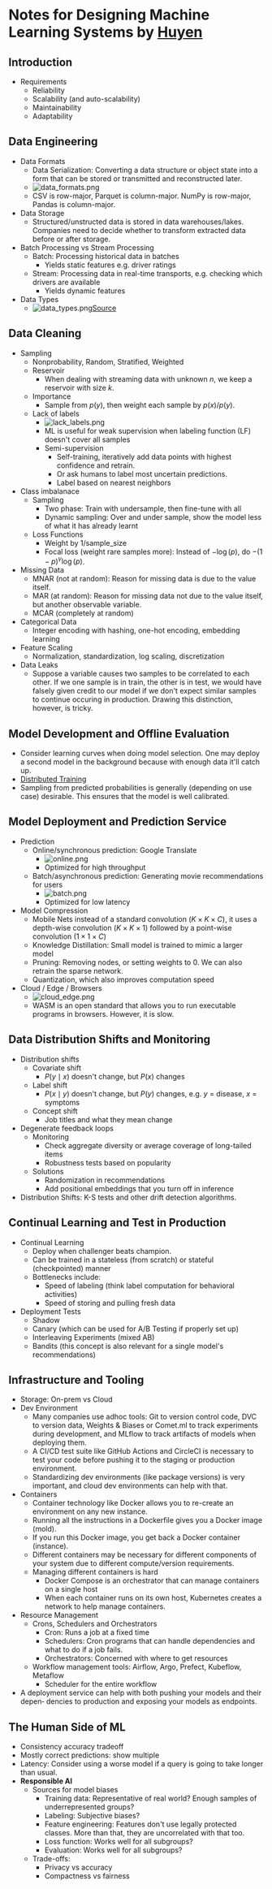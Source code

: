 # Notes for Designing Machine Learning Systems by [Huyen](https://www.amazon.com/Designing-Machine-Learning-Systems-Production-Ready/dp/1098107969)

## Introduction
- Requirements
  - Reliability
  - Scalability (and auto-scalability)
  - Maintainability
  - Adaptability

## Data Engineering
- Data Formats
  - Data Serialization: Converting a data structure or object state into a form that can be stored or transmitted and reconstructed later.
  - ![data_formats.png](data_formats.png)
  - CSV is row-major, Parquet is column-major. NumPy is row-major, Pandas is column-major. 
- Data Storage
  - Structured/unstructed data is stored in data warehouses/lakes. Companies need to decide whether to transform extracted data before or after storage. 
- Batch Processing vs Stream Processing
  - Batch: Processing historical data in batches
    - Yields static features e.g. driver ratings
  - Stream: Processing data in real-time transports, e.g. checking which drivers are available
    - Yields dynamic features
- Data Types
  - ![data_types.png](data_types.png)[Source](https://bytebytego.com/courses/machine-learning-system-design-interview/introduction-and-overview)

## Data Cleaning
- Sampling
  - Nonprobability, Random, Stratified, Weighted
  - Reservoir
    - When dealing with streaming data with unknown $n$, we keep a reservoir with size $k$.
  - Importance
    - Sample from $p(y)$, then weight each sample by $p(x)/p(y)$.
  - Lack of labels
    - ![lack_labels.png](lack_labels.png)
    - ML is useful for weak supervision when labeling function (LF) doesn't cover all samples
    - Semi-supervision
      - Self-training, iteratively add data points with highest confidence and retrain.
      - Or ask humans to label most uncertain predictions.
      - Label based on nearest neighbors
- Class imbalanace
  - Sampling
    - Two phase: Train with undersample, then fine-tune with all
    - Dynamic sampling: Over and under sample, show the model less of what it has already learnt
  - Loss Functions
    - Weight by 1/sample_size
    - Focal loss (weight rare samples more): Instead of $-\log(p)$, do $-(1-p)^\gamma \log(p)$. 
- Missing Data
  - MNAR (not at random): Reason for missing data is due to the value itself.
  - MAR (at random): Reason for missing data not due to the value itself, but another observable variable.
  - MCAR (completely at random)
- Categorical Data
  - Integer encoding with hashing, one-hot encoding, embedding learning
- Feature Scaling
  - Normalization, standardization, log scaling, discretization
- Data Leaks
  - Suppose a variable causes two samples to be correlated to each other. If we one sample is in train, the other is in test, we would have falsely given credit to our model if we don't expect similar samples to continue occuring in production. Drawing this distinction, however, is tricky.

## Model Development and Offline Evaluation
- Consider learning curves when doing model selection. One may deploy a second model in the background because with enough data it'll catch up. 
- [Distributed Training](../../dl/23_compuational_performance/notes.md)
- Sampling from predicted probabilities is generally (depending on use case) desirable. This ensures that the model is well calibrated. 

## Model Deployment and Prediction Service
- Prediction
  - Online/synchronous prediction: Google Translate
    - ![online.png](online.png)
    - Optimized for high throughput
  - Batch/asynchronous prediction: Generating movie recommendations for users
    - ![batch.png](batch.png)
    - Optimized for low latency
- Model Compression
  - Mobile Nets instead of a standard convolution $(K \times K \times C)$, it uses a depth-wise convolution $(K \times K \times 1)$ followed by a point-wise convolution $(1 \times 1 \times C)$
  - Knowledge Distillation: Small model is trained to mimic a larger model
  - Pruning: Removing nodes, or setting weights to 0. We can also retrain the sparse network.
  - Quantization, which also improves computation speed
- Cloud / Edge / Browsers
  - ![cloud_edge.png](cloud_edge.png)
  - WASM is an open standard that allows you to run executable programs in browsers. However, it is slow.

## Data Distribution Shifts and Monitoring
- Distribution shifts
  - Covariate shift
    - $P(y\mid x)$ doesn't change, but $P(x)$ changes
  - Label shift
    - $P(x \mid y)$ doesn't change, but $P(y)$ changes, e.g. $y$ = disease, $x$ = symptoms
  - Concept shift
    - Job titles and what they mean change
- Degenerate feedback loops
  - Monitoring
    - Check aggregate diversity or average coverage of long-tailed items
    - Robustness tests based on popularity
  - Solutions
    - Randomization in recommendations
    - Add positional embeddings that you turn off in inference
- Distribution Shifts: K-S tests and other drift detection algorithms.

## Continual Learning and Test in Production
- Continual Learning
  - Deploy when challenger beats champion.
  - Can be trained in a stateless (from scratch) or stateful (checkpointed) manner
  - Bottlenecks include:
    - Speed of labeling (think label computation for behavioral activities)
    - Speed of storing and pulling fresh data
- Deployment Tests
  - Shadow 
  - Canary (which can be used for A/B Testing if properly set up)
  - Interleaving Experiments (mixed AB)
  - Bandits (this concept is also relevant for a single model's recommendations)

## Infrastructure and Tooling
- Storage: On-prem vs Cloud
- Dev Environment
  - Many companies use adhoc tools: Git to version control code, DVC to version data, Weights & Biases or Comet.ml to track experiments during development, and MLflow to track artifacts of models when deploying them.
  - A CI/CD test suite like GitHub Actions and CircleCI is necessary to test your code before pushing it to the staging or production environment. 
  - Standardizing dev environments (like package versions) is very important, and cloud dev environments can help with that.
- Containers
  - Container technology like Docker allows you to re-create an environment on any new instance. 
  - Running all the instructions in a Dockerfile gives you a Docker image (mold). 
  - If you run this Docker image, you get back a Docker container (instance).
  - Different containers may be necessary for different components of your system due to different compute/version requirements.
  - Managing different containers is hard
    - Docker Compose is an orchestrator that can manage containers on a single host
    - When each container runs on its own host, Kubernetes creates a network to help manage containers.  
- Resource Management
  - Crons, Schedulers and Orchestrators
    - Cron: Runs a job at a fixed time
    - Schedulers: Cron programs that can handle dependencies and what to do if a job fails. 
    - Orchestrators: Concerned with where to get resources
  - Workflow management tools: Airflow, Argo, Prefect, Kubeflow, Metaflow
    - Scheduler for the entire workflow
- A deployment service can help with both pushing your models and their depen‐ dencies to production and exposing your models as endpoints.
## The Human Side of ML
- Consistency accuracy tradeoff
- Mostly correct predictions: show multiple
- Latency: Consider using a worse model if a query is going to take longer than usual.
- **Responsible AI**
  - Sources for model biases
    - Training data: Representative of real world? Enough samples of underrepresented groups?
    - Labeling: Subjective biases?
    - Feature engineering: Features don't use legally protected classes. More than that, they are uncorrelated with that too. 
    - Loss function: Works well for all subgroups?
    - Evaluation: Works well for all subgroups?
  - Trade-offs:
    - Privacy vs accuracy
    - Compactness vs fairness